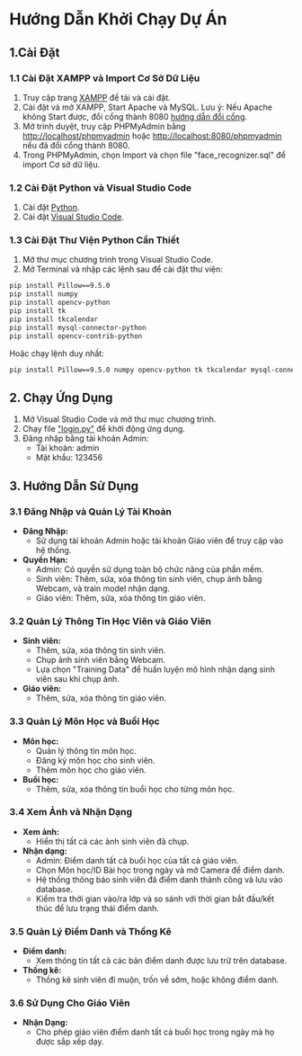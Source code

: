 # Hướng Dẫn Khởi Chạy Dự Án

## 1.Cài Đặt

### 1.1 Cài Đặt XAMPP và Import Cơ Sở Dữ Liệu

1. Truy cập trang [XAMPP](https://www.apachefriends.org/download.html) để tải và cài đặt.
2. Cài đặt và mở XAMPP, Start Apache và MySQL. Lưu ý: Nếu Apache không Start được, đổi cổng thành 8080 [hướng dẫn đổi cổng](https://stackoverflow.com/questions/11294812/how-to-change-xampp-apache-server-port).
3. Mở trình duyệt, truy cập PHPMyAdmin bằng [http://localhost/phpmyadmin](http://localhost/phpmyadmin) hoặc [http://localhost:8080/phpmyadmin](http://localhost:8080/phpmyadmin) nếu đã đổi cổng thành 8080.
4. Trong PHPMyAdmin, chọn Import và chọn file "face_recognizer.sql" để import Cơ sở dữ liệu.

### 1.2 Cài Đặt Python và Visual Studio Code

1. Cài đặt [Python](https://www.python.org/downloads/).
2. Cài đặt [Visual Studio Code](https://code.visualstudio.com/download/).

### 1.3 Cài Đặt Thư Viện Python Cần Thiết

1. Mở thư mục chương trình trong Visual Studio Code.
2. Mở Terminal và nhập các lệnh sau để cài đặt thư viện:

```bash
pip install Pillow==9.5.0
pip install numpy
pip install opencv-python
pip install tk
pip install tkcalendar
pip install mysql-connector-python
pip install opencv-contrib-python
```

Hoặc chạy lệnh duy nhất:

```bash
pip install Pillow==9.5.0 numpy opencv-python tk tkcalendar mysql-connector-python opencv-contrib-python
```

## 2. Chạy Ứng Dụng

1. Mở Visual Studio Code và mở thư mục chương trình.
2. Chạy file ["login.py"](https://github.com/tiendung8a6/Facial-Recognition-System/blob/main/login.py) để khởi động ứng dụng.
3. Đăng nhập bằng tài khoản Admin:
   - Tài khoản: admin
   - Mật khẩu: 123456

## 3. Hướng Dẫn Sử Dụng

### 3.1 Đăng Nhập và Quản Lý Tài Khoản

- **Đăng Nhập:**
  - Sử dụng tài khoản Admin hoặc tài khoản Giáo viên để truy cập vào hệ thống.
- **Quyền Hạn:**
  - Admin: Có quyền sử dụng toàn bộ chức năng của phần mềm.
  - Sinh viên: Thêm, sửa, xóa thông tin sinh viên, chụp ảnh bằng Webcam, và train model nhận dạng.
  - Giáo viên: Thêm, sửa, xóa thông tin giáo viên.

### 3.2 Quản Lý Thông Tin Học Viên và Giáo Viên

- **Sinh viên:**
  - Thêm, sửa, xóa thông tin sinh viên.
  - Chụp ảnh sinh viên bằng Webcam.
  - Lựa chọn "Training Data" để huấn luyện mô hình nhận dạng sinh viên sau khi chụp ảnh.
- **Giáo viên:**
  - Thêm, sửa, xóa thông tin giáo viên.

### 3.3 Quản Lý Môn Học và Buổi Học

- **Môn học:**
  - Quản lý thông tin môn học.
  - Đăng ký môn học cho sinh viên.
  - Thêm môn học cho giáo viên.
- **Buổi học:**
  - Thêm, sửa, xóa thông tin buổi học cho từng môn học.

### 3.4 Xem Ảnh và Nhận Dạng

- **Xem ảnh:**
  - Hiển thị tất cả các ảnh sinh viên đã chụp.
- **Nhận dạng:**
  - Admin: Điểm danh tất cả buổi học của tất cả giáo viên.
  - Chọn Môn học/ID Bài học trong ngày và mở Camera để điểm danh.
  - Hệ thống thông báo sinh viên đã điểm danh thành công và lưu vào database.
  - Kiểm tra thời gian vào/ra lớp và so sánh với thời gian bắt đầu/kết thúc để lưu trạng thái điểm danh.

### 3.5 Quản Lý Điểm Danh và Thống Kê

- **Điểm danh:**
  - Xem thông tin tất cả các bản điểm danh được lưu trữ trên database.
- **Thống kê:**
  - Thống kê sinh viên đi muộn, trốn về sớm, hoặc không điểm danh.

### 3.6 Sử Dụng Cho Giáo Viên

- **Nhận Dạng:**
  - Cho phép giáo viên điểm danh tất cả buổi học trong ngày mà họ được sắp xếp dạy.
